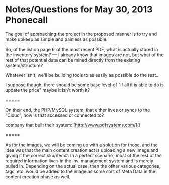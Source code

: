 # Notes/Questions for May 30, 2013 Phonecall

The goal of approaching the project in the proposed manner is to try and make upkeep as simple and painless as possible.

So, of the list on page 6 of the most recent PDF, what is actually stored in the inventory system? — I already know that images are not, but what of the rest of that potential data can be mined directly from the existing system/structure?

Whatever isn't, we'll be building tools to as easily as possible do the rest…

I suppose though, there should be some base level of "if all it is able to do is update the price" maybe it isn't worth it?

=====

On their end, the PHP/MySQL system, that either lives or syncs to the “Cloud”, how is that accessed or connected to?

company that built their system: [http://www.pdfsystems.com/]()

=====

As for the images, we will be coming up with a solution for those, and the idea was that the main content creation act is uploading a new image and giving it the correct sku/item#. In a perfect scenario, most of the rest of the required information lives in the inv. management system and is merely pulled in. Depending on the actual case, then the other various categories, tags, etc. would be added to the image as some sort of Meta Data in the content creation phase as well.
